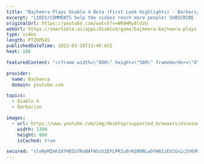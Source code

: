 ```yaml
---
title: "Bajheera Plays Diablo 4 Beta (First Look Highlights) - Barbarian Early Access Gameplay"
excerpt: "LIKES/COMMENTS help the videos reach more people! SUBSCRIBE lets you to see more content from me! CLICK THE BELL to ..."
originalUrl: https://youtube.com/watch?v=WK9HRy8ldzU
webUrl: https://smartable.ai/apps/diablo4/game/bajheera-bajheera-plays-diablo-4-beta-first-look-highlights-barbarian-early-access-gameplay/
type: video
length: PT26M54S
publishedDateTime: 2023-03-20T13:46:05Z
heat: 186

featuredContent: "<iframe width=\"800\" height=\"500\" frameborder=\"0\" src=\"https://www.youtube.com/embed/WK9HRy8ldzU\" allow=\"accelerometer; autoplay; encrypted-media; gyroscope; picture-in-picture\" allowfullscreen></iframe>"

provider:
  name: Bajheera
  domain: youtube.com

topics:
  - Diablo 4
  - Barbarian

images:
  - url: https://www.youtube.com/img/desktop/supported_browsers/dinosaur.png
    width: 1200
    height: 800
    isCached: true

secured: "slnNyMZmhZ47HBIG7NxBAFNSshZEFLPRIu0rH2N9NLwDYW6IzEV1Gn1c5V690tzguziLLBBSuswQvTgRiMo0siXrInoRmMqS6OUL0On5hhoq6uSXCuudw+xRA7p21p/IvbVeG90lrdMADrJZDcwGffSU1MPlKy90TVtP58V+e03CG2tLEVTvlUIEq2xkOlXLg0eauq8k33WfVX0fn1pkPuzqaXkIxIPUEFHxwKFUqnPUMuz8sPN1cnjv3TCcbm/u3b+PaU+mlT7lR2vR8qDd2PCsvTliMIh8oXKbM4WpAIpKQ6vK8Bu6WEGh72FETFZAMLeCu4rZDKypOfTtkCb5NXajcoogHpq/lzE6S1ChTz6OZxC8VVN3ooxnRyLwij1BK/hppiRRbEUbVETs6PNS7A==;IH7W5jHS2wI/ahTbnPBPMg=="
---
```


